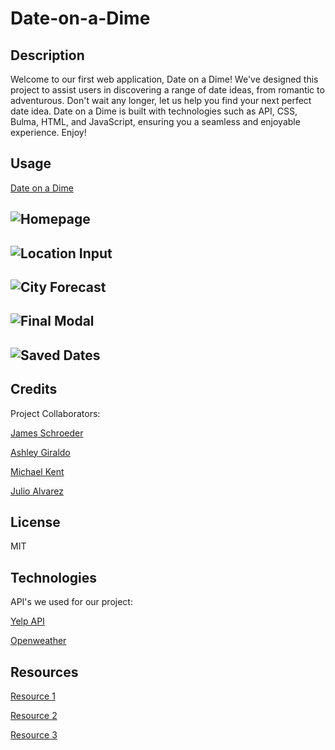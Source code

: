 # Date-on-a-Dime


## Description

Welcome to our first web application, Date on a Dime! We've designed this project to assist users in discovering a range of date ideas, from romantic to adventurous. Don't wait any longer, let us help you find your next perfect date idea. Date on a Dime is built with technologies such as API, CSS, Bulma, HTML, and JavaScript, ensuring you a seamless and enjoyable experience. Enjoy!


## Usage

[Date on a Dime](https://jamesgit22.github.io/Date-on-a-Dime/)


![Homepage](https://user-images.githubusercontent.com/118938942/232068799-852e792f-eb23-46a1-a257-c21b902724c1.png)
---

![Location Input](https://user-images.githubusercontent.com/118938942/232069051-9755b2ea-7718-42ff-925b-26e6e6e8337c.png)
---

![City Forecast](https://user-images.githubusercontent.com/118938942/232069154-be58054d-6b9e-4b43-9c00-cb481a16a699.png)
---

![Final Modal](https://user-images.githubusercontent.com/118938942/232075986-63b4b5f9-baa8-4dbd-9e53-86a6f4ac1507.png)
---

![Saved Dates](https://user-images.githubusercontent.com/118938942/232076181-2ffba527-5e69-4e3d-8fba-9786569b4bd4.png)
---







## Credits

Project Collaborators:

[James Schroeder](https://github.com/Jamesgit22)


[Ashley Giraldo](https://github.com/Ashleyg5)


[Michael Kent](https://github.com/MikeK1639)


[Julio Alvarez](https://github.com/jalvarez322)



## License

MIT


## Technologies

API's we used for our project:

[Yelp API](https://docs.developer.yelp.com/docs/fusion-intro)

[Openweather](https://openweathermap.org/forecast5)


## Resources

[Resource 1](https://docs.developer.yelp.com/docs/fusion-intro)

[Resource 2](https://logo.com)

[Resource 3](https://bulma.io/documentation/)

